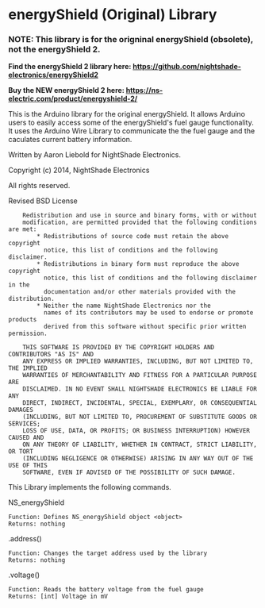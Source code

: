 energyShield (Original) Library 
============

### NOTE: This library is for the origninal energyShield (obsolete), not the energyShield 2. 

**Find the energyShield 2 library here: https://github.com/nightshade-electronics/energyShield2**

**Buy the NEW energyShield 2 here: https://ns-electric.com/product/energyshield-2/**

This is the Arduino library for the original energyShield. It allows Arduino users to easily access some of the energyShield's fuel
gauge functionality. It uses the Arduino Wire Library to communicate the the fuel gauge and the caculates current battery information.

Written by Aaron Liebold for NightShade Electronics.

Copyright (c) 2014, NightShade Electronics

All rights reserved.

Revised BSD License

		Redistribution and use in source and binary forms, with or without
		modification, are permitted provided that the following conditions are met:
		    * Redistributions of source code must retain the above copyright
		      notice, this list of conditions and the following disclaimer.
		    * Redistributions in binary form must reproduce the above copyright
		      notice, this list of conditions and the following disclaimer in the
		      documentation and/or other materials provided with the distribution.
		    * Neither the name NightShade Electronics nor the
		      names of its contributors may be used to endorse or promote products
		      derived from this software without specific prior written permission.
		
		THIS SOFTWARE IS PROVIDED BY THE COPYRIGHT HOLDERS AND CONTRIBUTORS "AS IS" AND
		ANY EXPRESS OR IMPLIED WARRANTIES, INCLUDING, BUT NOT LIMITED TO, THE IMPLIED
		WARRANTIES OF MERCHANTABILITY AND FITNESS FOR A PARTICULAR PURPOSE ARE
		DISCLAIMED. IN NO EVENT SHALL NIGHTSHADE ELECTRONICS BE LIABLE FOR ANY
		DIRECT, INDIRECT, INCIDENTAL, SPECIAL, EXEMPLARY, OR CONSEQUENTIAL DAMAGES
		(INCLUDING, BUT NOT LIMITED TO, PROCUREMENT OF SUBSTITUTE GOODS OR SERVICES;
		LOSS OF USE, DATA, OR PROFITS; OR BUSINESS INTERRUPTION) HOWEVER CAUSED AND
		ON ANY THEORY OF LIABILITY, WHETHER IN CONTRACT, STRICT LIABILITY, OR TORT
		(INCLUDING NEGLIGENCE OR OTHERWISE) ARISING IN ANY WAY OUT OF THE USE OF THIS
		SOFTWARE, EVEN IF ADVISED OF THE POSSIBILITY OF SUCH DAMAGE.



This Library implements the following commands.

NS_energyShield <object>

	Function: Defines NS_energyShield object <object>
	Returns: nothing
	
<object>.address()

	Function: Changes the target address used by the library
	Returns: nothing
	
<object>.voltage()

	Function: Reads the battery voltage from the fuel gauge
	Returns: [int] Voltage in mV
	
<object>.current()

	Funtion: Reads current charging (positive) or discharging (negative) the battery
	Returns: [int] Current in mA
	
<object>.percent()

	Function: Reads the percent of charge remaining in the battery
	Returns: [int] Percent of charge in 0.5% increments (2 * Percent Charge)
	
<object>.temperature()

	Function: Reads the temperature from the fuel gauge
	Returns: [int] Temperature in 0.125 oC increments (8 * Temperature)

